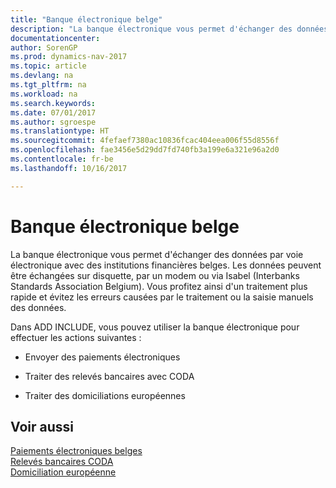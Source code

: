 ```yaml
---
title: "Banque électronique belge"
description: "La banque électronique vous permet d'échanger des données par voie électronique avec des institutions financières belges. Les données peuvent être échangées sur disquette, par un modem ou via Isabel (Interbanks Standards Association Belgium). Vous profitez ainsi d'un traitement plus rapide et évitez les erreurs causées par le traitement ou la saisie manuels des données."
documentationcenter: 
author: SorenGP
ms.prod: dynamics-nav-2017
ms.topic: article
ms.devlang: na
ms.tgt_pltfrm: na
ms.workload: na
ms.search.keywords: 
ms.date: 07/01/2017
ms.author: sgroespe
ms.translationtype: HT
ms.sourcegitcommit: 4fefaef7380ac10836fcac404eea006f55d8556f
ms.openlocfilehash: fae3456e5d29dd7fd740fb3a199e6a321e96a2d0
ms.contentlocale: fr-be
ms.lasthandoff: 10/16/2017

---
```

# <a name="belgian-electronic-banking"></a>Banque électronique belge
La banque électronique vous permet d'échanger des données par voie électronique avec des institutions financières belges. Les données peuvent être échangées sur disquette, par un modem ou via Isabel (Interbanks Standards Association Belgium). Vous profitez ainsi d'un traitement plus rapide et évitez les erreurs causées par le traitement ou la saisie manuels des données.  
  
 Dans ADD INCLUDE<!--[!INCLUDE[nav_current_short](../../includes/nav_current_short_md.md)]-->, vous pouvez utiliser la banque électronique pour effectuer les actions suivantes :  
  
-   Envoyer des paiements électroniques  
  
-   Traiter des relevés bancaires avec CODA  
  
-   Traiter des domiciliations européennes  
  
## <a name="see-also"></a>Voir aussi  
 [Paiements électroniques belges](belgian-electronic-payments.md)   
 [Relevés bancaires CODA](coda-bank-statements.md)   
 [Domiciliation européenne](direct-debit-using-domiciliation.md)
